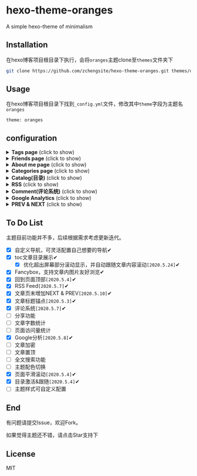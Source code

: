 # hexo-theme-oranges
A simple hexo-theme of minimalism

## Installation

在hexo博客项目根目录下执行，会将`oranges`主题clone至`themes`文件夹下

```bash
git clone https://github.com/zchengsite/hexo-theme-oranges.git themes/oranges
```

## Usage

在hexo博客项目根目录下找到`_config.yml`文件，修改其中`theme`字段为主题名`oranges`

```
theme: oranges
```

## configuration

<details>
  <summary><b>Tags page</b> (click to show)</summary>

在hexo博客项目根目录下执行，在`source`文件夹下生成`tags`文件夹

```bash
hexo new page tags
```

接着修改`tags`文件夹下`index`为以下内容

```
---
title: tags
date: 2019-05-03 12:03:35
type: "tags"
categories:
tags:
---
```

并在主题配置文件`_config.yml`修改对应`enable`为`true`，如不想展示，设置为`false`即可

```
navbar:
  -
    name: 标签
    enable: true
    path: /tags/
```

</details>

<details>
  <summary><b>Friends page</b> (click to show)</summary>

在hexo博客项目根目录下执行，在`source`文件夹下生成`friends`文件夹

```bash
hexo new page friends
```

接着修改`friends`文件夹下`index`为以下内容

```
---
title: tags
date: 2019-05-03 12:03:35
type: "friends"
categories:
tags:
---
```

并在主题配置文件`_config.yml`修改对应`enable`为`true`，如不想展示，设置为`false`即可

```
navbar:
  -
    name: 朋友
    enable: true
    path: /friends/
```
</details>

<details>
  <summary><b>About me page</b> (click to show)</summary>

在hexo博客项目根目录下执行，在`source`文件夹下生成`about`文件夹

```bash
hexo new page about
```

接着修改`about`文件夹下`index`为以下内容

```
---
title: tags
date: 2019-05-03 12:03:35
type: "about"
categories:
tags:
---
```

并在主题配置文件`_config.yml`修改对应`enable`为`true`，如不想展示，设置为`false`即可

```
navbar:
  -
    name: 关于我
    enable: true
    path: /about/
```

</details>

<details>
  <summary><b>Categories page</b> (click to show)</summary>

在hexo博客项目根目录下执行，在`source`文件夹下生成`categories`文件夹

```bash
hexo new page categories
```

接着修改`categories`文件夹下`index`为以下内容

```
---
title: tags
date: 2019-05-03 12:03:35
type: "categories"
categories:
tags:
---
```

并在主题配置文件`_config.yml`修改对应`enable`为`true`，如不想展示，设置为`false`即可

```
navbar:
  -
    name: 分类
    enable: true
    path: /categories/
```

</details>

<details>
  <summary><b>Catalog(目录)</b> (click to show)</summary>

主题配置文件`_config.yml`下`catalog`修改`enable`为`true`，如不想展示，设置为`false`即可

```
catalog:
  enable: true
```

</details>

<details>
  <summary><b>RSS</b> (click to show)</summary>

1.安装`hexo-generator-feed`[官方插件](https://github.com/hexojs/hexo-generator-feed)

```shell
npm install hexo-generator-feed --save
```

2.在博客项目配置文件`_config.yml`(非主题配置文件)增加:

```
feed:
  type: atom
  path: atom.xml
  limit: 20
  hub:
  content:
  content_limit: 140
  content_limit_delim: ' '
  order_by: -date
  icon: icon.png
  autodiscovery: true
  template:
```

3.开启rss按钮
在主题配置文件`_config.yml`增加页脚项:

```
footer:
  social:
    -
      name: rss
      icon: rss
      path: atom.xml
```

</details>

<details>
  <summary><b>Comment(评论系统)</b> (click to show)</summary>

1.确保主题配置文件`_config.yml`下`comments`->`enable: true`

2.目前支持以下几种评论插件
  - [valine](https://valine.js.org/quickstart.html)
  - [gitalk](https://github.com/gitalk/gitalk#usage)
  - [disqus](https://disqus.com)(需科学上网)

3.如需使用，修改相应评论下`enable: true`

4.查看评论插件官方教程获取相应的字段填入即可使用

以`valine`为例，注册`valine`并获取`appId`&`appKey`填入即可使用
```
comments:
  enable: true
  valine:
    # https://valine.js.org/quickstart.html#%E8%8E%B7%E5%8F%96APP-ID-%E5%92%8C-APP-Key
    enable: true
    appId: xxxxxxxx
    appKey: xxxxxxxxx
    placeholder: welcome!
    avatar: retro
```

</details>

<details>
  <summary><b>Google Analytics</b> (click to show)</summary>

[Google Analytics](https://analytics.google.com)
注册Google分析账号，在管理/创建媒体资源/选择网站/填写相关信息后得到跟踪Id，一般格式为UA-xxxxxxx-x
如之前已有注册账号，在管理/跟踪信息/跟踪代码/找到跟踪ID，一般格式为UA-xxxxxxx-x

```
gtag:
  enable: true
  gtagkey: UA-xxxxxxx-x
```

</details>

<details>
  <summary><b>PREV & NEXT</b> (click to show)</summary>

文章末尾的上一篇与下一篇功能。
```
prevnext:
  enable: true
```

</details>

## To Do List
主题目前功能并不多，后续根据需求考虑更新迭代。
- [x] 自定义导航，可灵活配置自己想要的导航✔
- [x] toc文章目录展示✔
  - [x] 优化超出屏幕部分滚动显示，并自动跟随文章内容滚动`[2020.5.24]`✔
- [x] Fancybox，支持文章内图片友好浏览✔
- [x] 回到页面顶部`[2020.5.4]`✔
- [x] RSS Feed`[2020.5.7]`✔
- [x] 文章页末增加NEXT & PREV`[2020.5.10]`✔
- [x] 文章标题锚点`[2020.5.3]`✔
- [x] 评论系统`[2020.5.7]`✔
- [ ] 分享功能
- [ ] 文章字数统计
- [ ] 页面访问量统计
- [x] Google分析`[2020.5.8]`✔
- [ ] 文章加密
- [ ] 文章置顶
- [ ] 全文搜索功能
- [ ] 主题配色切换
- [x] 页面平滑滚动`[2020.5.4]`✔
- [x] 目录激活&跟随`[2020.5.4]`✔
- [ ] 主题样式可自定义配置

## End

有问题请提交Issue，欢迎Fork。

如果觉得主题还不错，请点击Star支持下

## License

MIT
